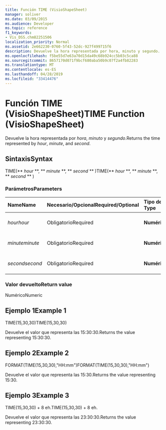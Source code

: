 ```yaml
---
title: Función TIME (VisioShapeSheet)
manager: soliver
ms.date: 03/09/2015
ms.audience: Developer
ms.topic: reference
f1_keywords:
- Vis_DSS.chm82251506
localization_priority: Normal
ms.assetid: 2e662230-0760-5f43-52dc-927f499715f6
description: Devuelve la hora representada por hora, minuto y segundo.
ms.openlocfilehash: f5be55d7e63a70d15da49c68b924cc5b03c5ca88
ms.sourcegitcommit: 8657170d071f9bcf680aba50b9c07f2a4fb82283
ms.translationtype: MT
ms.contentlocale: es-ES
ms.lasthandoff: 04/28/2019
ms.locfileid: "33414476"
---
```

# <a name="time-function-visioshapesheet"></a><span data-ttu-id="7d2b2-103">Función TIME (VisioShapeSheet)</span><span class="sxs-lookup"><span data-stu-id="7d2b2-103">TIME Function (VisioShapeSheet)</span></span>

<span data-ttu-id="7d2b2-104">Devuelve la hora representada por  _hora_,  _minuto_ y  _segundo_.</span><span class="sxs-lookup"><span data-stu-id="7d2b2-104">Returns the time represented by  _hour_,  _minute_, and  _second_.</span></span>
  
## <a name="syntax"></a><span data-ttu-id="7d2b2-105">Sintaxis</span><span class="sxs-lookup"><span data-stu-id="7d2b2-105">Syntax</span></span>

<span data-ttu-id="7d2b2-106">TIME(\*\* *hour* \*\*, \*\* *minute* \*\*, \*\* *second* \*\* )</span><span class="sxs-lookup"><span data-stu-id="7d2b2-106">TIME(\*\* *hour* \*\*, \*\* *minute* \*\*, \*\* *second* \*\* )</span></span> 
  
### <a name="parameters"></a><span data-ttu-id="7d2b2-107">Parámetros</span><span class="sxs-lookup"><span data-stu-id="7d2b2-107">Parameters</span></span>

|<span data-ttu-id="7d2b2-108">**Name**</span><span class="sxs-lookup"><span data-stu-id="7d2b2-108">**Name**</span></span>|<span data-ttu-id="7d2b2-109">**Necesario/Opcional**</span><span class="sxs-lookup"><span data-stu-id="7d2b2-109">**Required/Optional**</span></span>|<span data-ttu-id="7d2b2-110">**Tipo de datos**</span><span class="sxs-lookup"><span data-stu-id="7d2b2-110">**Data Type**</span></span>|<span data-ttu-id="7d2b2-111">**Descripción**</span><span class="sxs-lookup"><span data-stu-id="7d2b2-111">**Description**</span></span>|
|:-----|:-----|:-----|:-----|
| <span data-ttu-id="7d2b2-112">_hour_</span><span class="sxs-lookup"><span data-stu-id="7d2b2-112">_hour_</span></span> <br/> |<span data-ttu-id="7d2b2-113">Obligatorio</span><span class="sxs-lookup"><span data-stu-id="7d2b2-113">Required</span></span>  <br/> |<span data-ttu-id="7d2b2-114">**Numérico**</span><span class="sxs-lookup"><span data-stu-id="7d2b2-114">**Numeric**</span></span> <br/> |<span data-ttu-id="7d2b2-115">El componente de hora.</span><span class="sxs-lookup"><span data-stu-id="7d2b2-115">The hour component.</span></span>  <br/> |
| <span data-ttu-id="7d2b2-116">_minute_</span><span class="sxs-lookup"><span data-stu-id="7d2b2-116">_minute_</span></span> <br/> |<span data-ttu-id="7d2b2-117">Obligatorio</span><span class="sxs-lookup"><span data-stu-id="7d2b2-117">Required</span></span>  <br/> |<span data-ttu-id="7d2b2-118">**Numérico**</span><span class="sxs-lookup"><span data-stu-id="7d2b2-118">**Numeric**</span></span> <br/> |<span data-ttu-id="7d2b2-119">El componente de minuto.</span><span class="sxs-lookup"><span data-stu-id="7d2b2-119">The minute comonent.</span></span>  <br/> |
| <span data-ttu-id="7d2b2-120">_second_</span><span class="sxs-lookup"><span data-stu-id="7d2b2-120">_second_</span></span> <br/> |<span data-ttu-id="7d2b2-121">Obligatorio</span><span class="sxs-lookup"><span data-stu-id="7d2b2-121">Required</span></span>  <br/> |<span data-ttu-id="7d2b2-122">**Numérico**</span><span class="sxs-lookup"><span data-stu-id="7d2b2-122">**Numeric**</span></span> <br/> |<span data-ttu-id="7d2b2-123">El componente de segundo.</span><span class="sxs-lookup"><span data-stu-id="7d2b2-123">The second component.</span></span>  <br/> |
   
### <a name="return-value"></a><span data-ttu-id="7d2b2-124">Valor devuelto</span><span class="sxs-lookup"><span data-stu-id="7d2b2-124">Return value</span></span>

<span data-ttu-id="7d2b2-125">Numérico</span><span class="sxs-lookup"><span data-stu-id="7d2b2-125">Numeric</span></span>
  
## <a name="example-1"></a><span data-ttu-id="7d2b2-126">Ejemplo 1</span><span class="sxs-lookup"><span data-stu-id="7d2b2-126">Example 1</span></span>

<span data-ttu-id="7d2b2-127">TIME(15,30,30)</span><span class="sxs-lookup"><span data-stu-id="7d2b2-127">TIME(15,30,30)</span></span>
  
<span data-ttu-id="7d2b2-128">Devuelve el valor que representa las 15:30:30.</span><span class="sxs-lookup"><span data-stu-id="7d2b2-128">Returns the value representing 15:30:30.</span></span>
  
## <a name="example-2"></a><span data-ttu-id="7d2b2-129">Ejemplo 2</span><span class="sxs-lookup"><span data-stu-id="7d2b2-129">Example 2</span></span>

<span data-ttu-id="7d2b2-130">FORMAT(TIME(15,30,30),"HH:mm")</span><span class="sxs-lookup"><span data-stu-id="7d2b2-130">FORMAT(TIME(15,30,30),"HH:mm")</span></span>
  
<span data-ttu-id="7d2b2-131">Devuelve el valor que representa las 15:30.</span><span class="sxs-lookup"><span data-stu-id="7d2b2-131">Returns the value representing 15:30.</span></span>
  
## <a name="example-3"></a><span data-ttu-id="7d2b2-132">Ejemplo 3</span><span class="sxs-lookup"><span data-stu-id="7d2b2-132">Example 3</span></span>

<span data-ttu-id="7d2b2-133">TIME(15,30,30) + 8 eh.</span><span class="sxs-lookup"><span data-stu-id="7d2b2-133">TIME(15,30,30) + 8 eh.</span></span>
  
<span data-ttu-id="7d2b2-134">Devuelve el valor que representa las 23:30:30.</span><span class="sxs-lookup"><span data-stu-id="7d2b2-134">Returns the value representing 23:30:30.</span></span>
  

